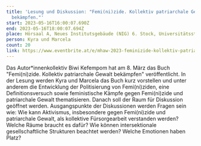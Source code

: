 ```yaml
---
title: 'Lesung und Diskussion: "Femi(ni)zide. Kollektiv patriarchale Gewalt
  bekämpfen."'
start: 2023-05-16T16:00:07.690Z
end: 2023-05-16T18:00:07.694Z
place: Hörsaal A, Neues Institutsgebäude (NIG) 6. Stock, Universitätsstraße 7
person: Kyra und Marcela
count: 20
link: https://www.eventbrite.at/e/mhaw-2023-feminizide-kollektiv-patriarchale-gewalt-bekampfen-lesung-tickets-629215028087
---
```

Das Autor*innenkollektiv Biwi Kefempom hat am 8. März das Buch "Femi(ni)zide. Kollektiv patriarchale Gewalt bekämpfen" veröffentlicht. In der Lesung werden Kyra und Marcela das Buch kurz vorstellen und unter anderem die Entwicklung der Politisierung von Femi(ni)ziden, eine Definitionsversuch sowie feministische Kämpfe gegen Femi(ni)zide und patriarchale Gewalt thematisieren. Danach soll der Raum für Diskussion geöffnet werden. Ausgangspunkte der Diskussionen werden Fragen sein wie: Wie kann Aktivismus, insbesondere gegen Femi(ni)zide und patriarchale Gewalt, als kollektive Fürsorgearbeit verstanden werden? Welche Räume braucht es dafür? Wie können intersektionale gesellschaftliche Strukturen beachtet werden? Welche Emotionen haben Platz?